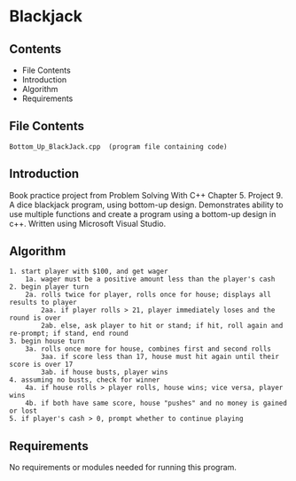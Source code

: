 # Blackjack

Contents
---------------------
* File Contents
* Introduction
* Algorithm
* Requirements

## File Contents
	
	Bottom_Up_BlackJack.cpp  (program file containing code)

## Introduction
Book practice project from Problem Solving With C++ Chapter 5. Project 9.
A dice blackjack program, using bottom-up design. Demonstrates ability to use multiple functions and create a program using a bottom-up design in c++.
Written using Microsoft Visual Studio. 

## Algorithm

	1. start player with $100, and get wager
		1a. wager must be a positive amount less than the player's cash
	2. begin player turn
		2a. rolls twice for player, rolls once for house; displays all results to player
			2aa. if player rolls > 21, player immediately loses and the round is over
			2ab. else, ask player to hit or stand; if hit, roll again and re-prompt; if stand, end round
	3. begin house turn
		3a. rolls once more for house, combines first and second rolls
			3aa. if score less than 17, house must hit again until their score is over 17
			3ab. if house busts, player wins
	4. assuming no busts, check for winner
		4a. if house rolls > player rolls, house wins; vice versa, player wins
		4b. if both have same score, house "pushes" and no money is gained or lost
	5. if player's cash > 0, prompt whether to continue playing

## Requirements
No requirements or modules needed for running this program.
